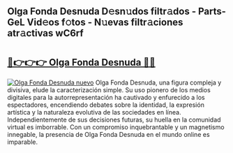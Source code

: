 ## Olga Fonda Desnuda D𝚎sn𝚞dos filtr𝚊dos - Parts-GeL Vid𝚎os f𝚘tos - N𝚞evas filtr𝚊ciones atr𝚊ctivas wC6rf

# <h2><a href="http://mb0c4d.tromn.icu/?c=Olga+Fonda+Desnuda">🔗👉👉👉 Olga Fonda Desnuda 🔗🔗</a></h2>

[![Olga Fonda Desnuda nuevo](https://i.imgur.com/pEAQMta.gif)](http://mb0c4d.tromn.icu/?c=Olga+Fonda+Desnuda)
Olga Fonda Desnuda, una figura compleja y divisiva, elude la caracterización simple. Su uso pionero de los medios digitales para la autorrepresentación ha cautivado y enfurecido a los espectadores, encendiendo debates sobre la identidad, la expresión artística y la naturaleza evolutiva de las sociedades en línea. Independientemente de sus decisiones futuras, su huella en la comunidad virtual es imborrable. Con un compromiso inquebrantable y un magnetismo innegable, la presencia de Olga Fonda Desnuda en el mundo online es imparable.
